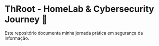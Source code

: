 # ThRoot - HomeLab & Cybersecurity Journey 🚀

Este repositório documenta minha jornada prática em segurança da informação.